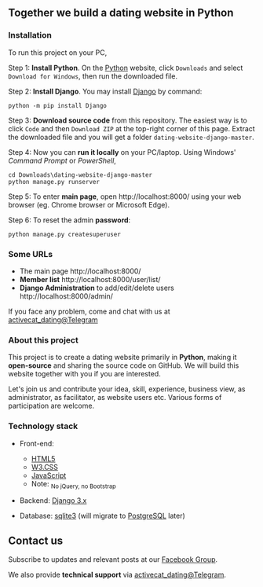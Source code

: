 ## Together we build a dating website in Python

### Installation 

To run this project on your PC,

Step 1:  **Install Python**. On the [Python](https://www.python.org/) website, click `Downloads` and select `Download for Windows`, then run the downloaded file.


Step 2:  **Install Django**. You may install [Django](https://docs.djangoproject.com/en/3.2/topics/install/#installing-official-release) by command:

    python -m pip install Django

Step 3:  **Download source code** from this repository. 
The easiest way is to click `Code` and then `Download ZIP` at the top-right corner of this page.  Extract the downloaded file and you will get a folder `dating-website-django-master`.

Step 4:  Now you can **run it locally** on your PC/laptop. Using Windows' *Command Prompt* or *PowerShell*,

    cd Downloads\dating-website-django-master
    python manage.py runserver

Step 5:  To enter **main page**, open http://localhost:8000/ using your web browser (eg. Chrome browser or Microsoft Edge).

Step 6:  To reset the admin **password**:

    python manage.py createsuperuser



### Some URLs
* The main page http://localhost:8000/    
* **Member list** http://localhost:8000/user/list/
* **Django Administration** to add/edit/delete users http://localhost:8000/admin/


If you face any problem, come and chat with us at [activecat_dating@Telegram](https://t.me/activecat_dating)



### About this project
This project is to create a dating website primarily in **Python**, making it **open-source** and sharing the source code on GitHub. We will build this website together with you if you are interested.

Let's join us and contribute your idea, skill, experience, business view, as administrator, as facilitator, as website users etc. Various forms of participation are welcome.

### Technology stack
- Front-end:
    - [HTML5](https://en.wikipedia.org/wiki/HTML5)
    - [W3.CSS](https://www.w3schools.com/w3css/default.asp)
    - [JavaScript](https://developer.mozilla.org/en-US/docs/Web/JavaScript)
    - Note: <sub>No jQuery, no Bootstrap</sub>

- Backend: [Django 3.x](https://www.djangoproject.com/)

- Database: [sqlite3](https://sqlite.org/index.html) (will migrate to [PostgreSQL](https://www.postgresql.org/) later)


## Contact us

Subscribe to updates and relevant posts at our [Facebook Group](https://web.facebook.com/groups/builddating).

We also provide **technical support** via [activecat_dating@Telegram](https://t.me/activecat_dating).
